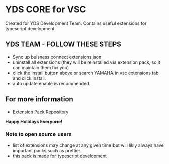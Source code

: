 # YDS CORE for VSC

Created for YDS Development Team. Contains useful extensions for typescript development.

## YDS TEAM - FOLLOW THESE STEPS

- Sync up buisness connect extensions.json
- uninstall all extensions (they will be reinstalled via extension pack, so it can maintain them for you)
- click the install button above or search YAMAHA in vsc extensions tab and click install.
- auto update enable is recommended.

## For more information

- [Extension Pack Repository](https://github.com/XYIAN/yamaha-extensionPack)

**Happy Holidays Everyone!**

### Note to open source users

- list of extensions may change at any given time but will likly always have important packs such as prettier.
- this pack is made for typescript development
